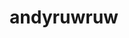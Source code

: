 ---
title: andyruwruw
github: https://github.com/andyruwruw
mode: dark
transition: 1s
score: 98.6
archetype:
- Innovative
- Editor’s Choice
- Dynamic
---